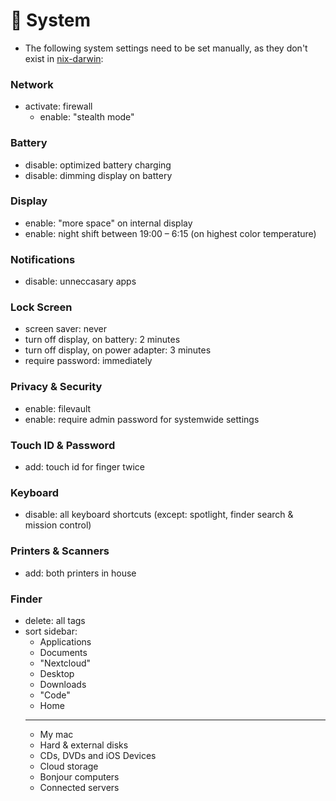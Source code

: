 # 🚨 System

- The following system settings need to be set manually, as they don't exist in [nix-darwin](https://github.com/LnL7/nix-darwin):

### Network

- activate: firewall
  - enable: "stealth mode"

### Battery

- disable: optimized battery charging
- disable: dimming display on battery

### Display

- enable: "more space" on internal display
- enable: night shift between 19:00 – 6:15 (on highest color temperature)

### Notifications

- disable: unneccasary apps

### Lock Screen

- screen saver: never
- turn off display, on battery: 2 minutes
- turn off display, on power adapter: 3 minutes
- require password: immediately

### Privacy & Security

- enable: filevault
- enable: require admin password for systemwide settings

### Touch ID & Password

- add: touch id for finger twice

### Keyboard

- disable: all keyboard shortcuts (except: spotlight, finder search & mission control)

### Printers & Scanners

- add: both printers in house

### Finder

- delete: all tags
- sort sidebar:
  - Applications
  - Documents
  - "Nextcloud"
  - Desktop
  - Downloads
  - "Code"
  - Home
  ***
  - My mac
  - Hard & external disks
  - CDs, DVDs and iOS Devices
  - Cloud storage
  - Bonjour computers
  - Connected servers
